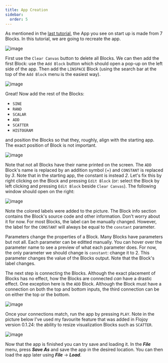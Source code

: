 ```yaml
---
title: App Creation
sidebar:
  order: 5
---
```


As mentioned in the [last tutorial](/studio/interface/), the App you see on start up is made from 7 Blocks. In this tutorial, we are going to recreate the app.

![image](https://res.cloudinary.com/dhopxs1y3/image/upload/v1702315082/flojoy-docs/intro-and-guide/intro-UI.png)

First use the `Clear Canvas` button to delete all Blocks. We can then add the first Block: use the `Add Block` button which should open a pop-up on the left side of the app. Then add the `LINSPACE` Block (using the search bar at the top of the `Add Block` menu is the easiest way).

![image](https://res.cloudinary.com/dhopxs1y3/image/upload/v1702402726/flojoy-docs/intro-and-guide/add-block-create.png)

Great! Now add the rest of the Blocks:

- `SINE`
- `RAND`
- `SCALAR`
- `ADD`
- `SCATTER`
- `HISTOGRAM`

and position the Blocks so that they, roughly, align with the starting app. The exact position of Block is not important.

![image](https://res.cloudinary.com/dhopxs1y3/image/upload/v1702403049/flojoy-docs/intro-and-guide/no-connect-create.png)

Note that not all Blocks have their name printed on the screen. The `ADD` Block's name is replaced by an addition symbol (+) and `CONSTANT` is replaced by *3*. Note that in the starting app, the constant is instead *2*. Let's fix this by right clicking on the Block and pressing `Edit Block` (or: select the Block by left clicking and pressing `Edit Block` beside `Clear Canvas`). The following window should open on the right:

![image](https://res.cloudinary.com/dhopxs1y3/image/upload/v1702403913/flojoy-docs/intro-and-guide/edit-block-create2.png)

Note the colored labels were added to the picture. The Block info section contains the Block's source code and other information. Don't worry about it for now. For most Blocks, the label can be manually changed. However, the label for the `CONSTANT` will always be equal to the `constant` parameter.

Parameters change the properties of a Block. Many Blocks have parameters but not all. Each parameter can be editted manually. You can hover over the parameter name to see a preview of what each parameter does. For now, the only parameter we should change is `constant`: change it to 2. This parameter changes the value of the Blocks output. Note that the Block's label changes.

The next step is connecting the Blocks. Although the exact placement of Blocks has no effect, how the Blocks are connected *can* have a drastic effect. One exception here is the `ADD` Block. Although the Block must have a connection on both the top and bottom inputs, the third connection can be on either the top or the bottom.

![image](https://res.cloudinary.com/dhopxs1y3/image/upload/v1702403913/flojoy-docs/intro-and-guide/finished-create.png)

Once your connections match, run the app by pressing `PLAY`. Note in the picture below I've used my favourite feature that was added in Flojoy version 0.1.24: the ability to resize visualization Blocks such as `SCATTER`.

![image](https://res.cloudinary.com/dhopxs1y3/image/upload/v1702403913/flojoy-docs/intro-and-guide/resize-create.png)

Now that the app is finished you can try save and loading it. In the ***File*** menu, press ***Save As*** and save the app in the desired location. You can then load the app later using ***File*** -> ***Load***.
